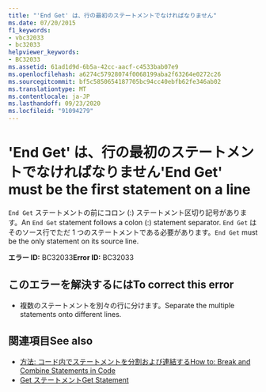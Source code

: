 ```yaml
---
title: "'End Get' は、行の最初のステートメントでなければなりません"
ms.date: 07/20/2015
f1_keywords:
- vbc32033
- bc32033
helpviewer_keywords:
- BC32033
ms.assetid: 61ad1d9d-6b5a-42cc-aacf-c4533bab07e9
ms.openlocfilehash: a6274c57928074f0068199aba2f63264e0272c26
ms.sourcegitcommit: bf5c5850654187705bc94cc40ebfb62fe346ab02
ms.translationtype: MT
ms.contentlocale: ja-JP
ms.lasthandoff: 09/23/2020
ms.locfileid: "91094279"
---
```

# <a name="end-get-must-be-the-first-statement-on-a-line"></a><span data-ttu-id="92bf7-102">'End Get' は、行の最初のステートメントでなければなりません</span><span class="sxs-lookup"><span data-stu-id="92bf7-102">'End Get' must be the first statement on a line</span></span>

<span data-ttu-id="92bf7-103">`End Get` ステートメントの前にコロン (:) ステートメント区切り記号があります。</span><span class="sxs-lookup"><span data-stu-id="92bf7-103">An `End Get` statement follows a colon (:) statement separator.</span></span> <span data-ttu-id="92bf7-104">`End Get` はそのソース行でただ 1 つのステートメントである必要があります。</span><span class="sxs-lookup"><span data-stu-id="92bf7-104">`End Get` must be the only statement on its source line.</span></span>  
  
 <span data-ttu-id="92bf7-105">**エラー ID:** BC32033</span><span class="sxs-lookup"><span data-stu-id="92bf7-105">**Error ID:** BC32033</span></span>  
  
## <a name="to-correct-this-error"></a><span data-ttu-id="92bf7-106">このエラーを解決するには</span><span class="sxs-lookup"><span data-stu-id="92bf7-106">To correct this error</span></span>  
  
- <span data-ttu-id="92bf7-107">複数のステートメントを別々の行に分けます。</span><span class="sxs-lookup"><span data-stu-id="92bf7-107">Separate the multiple statements onto different lines.</span></span>  
  
## <a name="see-also"></a><span data-ttu-id="92bf7-108">関連項目</span><span class="sxs-lookup"><span data-stu-id="92bf7-108">See also</span></span>

- [<span data-ttu-id="92bf7-109">方法: コード内でステートメントを分割および連結する</span><span class="sxs-lookup"><span data-stu-id="92bf7-109">How to: Break and Combine Statements in Code</span></span>](../programming-guide/program-structure/how-to-break-and-combine-statements-in-code.md)
- [<span data-ttu-id="92bf7-110">Get ステートメント</span><span class="sxs-lookup"><span data-stu-id="92bf7-110">Get Statement</span></span>](../language-reference/statements/get-statement.md)
